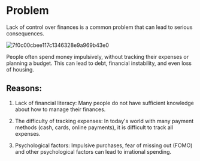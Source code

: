 # Problem

Lack of control over finances is a 
common problem that can lead to 
serious consequences. 

![7f0c00cbee117c1346328e9a969b43e0](https://github.com/Vanya737/Finance/assets/144817452/08c672c9-f147-4f2b-bb9d-6dd17dd37d7f=250x250)


 People often spend money 
 impulsively, without tracking their expenses or planning a budget. 
 This can lead to debt, financial instability, and even loss of housing.

 ## Reasons:
   1. Lack of financial literacy: Many people do not have sufficient 
      knowledge about how to manage their finances. 
       
   2.  The difficulty of tracking expenses: In today's world with many 
       payment methods 
       (cash, cards, online payments), it is difficult to track all expenses.

   3.   Psychological factors: Impulsive purchases, fear of missing out (FOMO) and other 
        psychological factors can lead to irrational spending.
